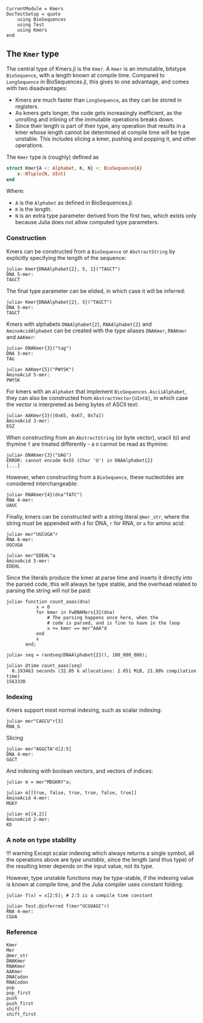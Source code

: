 ```@meta
CurrentModule = Kmers
DocTestSetup = quote
    using BioSequences
    using Test
    using Kmers
end
```

## The `Kmer` type
The central type of Kmers.jl is the `Kmer`.
A `Kmer` is an immutable, bitstype `BioSequence`, with a length known at compile
time. Compared to `LongSequence` in BioSequences.jl,
this gives to one advantage, and comes with two disadvantages:
* Kmers are much faster than `LongSequence`, as they can be stored in registers.
* As kmers gets longer, the code gets increasingly inefficient, as the unrolling
  and inlining of the immutable operations breaks down.
* Since their length is part of their type, any operation that results in a kmer
  whose length cannot be determined at compile time will be type unstable.
  This includes slicing a kmer, pushing and popping it, and other operations.

The `Kmer` type is (roughly) defined as
```julia
struct Kmer{A <: Alphabet, K, N} <: BioSequence{A}
    x::NTuple{N, UInt}
end
```
Where:
* `A` is the `Alphabet` as defined in BioSequences.jl.
* `K` is the length.
* `N` is an extra type parameter derived from the first two,
  which exists only because Julia does not allow computed type parameters.

### Construction
Kmers can be constructed from a `BioSequence` or `AbstractString` by explicitly
specifying the length of the sequence:

```jldoctest
julia> Kmer{DNAAlphabet{2}, 5, 1}("TAGCT")
DNA 5-mer:
TAGCT
```

The final type parameter can be elided, in which case it will be inferred:

```jldoctest
julia> Kmer{DNAAlphabet{2}, 5}("TAGCT")
DNA 5-mer:
TAGCT
```

Kmers with alphabets `DNAAlphabet{2}`, `RNAAlphabet{2}` and `AminoAcidAlphabet`
can be created with the type aliases `DNAKmer`, `RNAKmer` and `AAKmer`:

```jldoctest
julia> DNAKmer{3}("tag")
DNA 3-mer:
TAG

julia> AAKmer{5}("PWYSK")
AminoAcid 5-mer:
PWYSK
```

For kmers with an `Alphabet` that implement `BioSequences.AsciiAlphabet`, they can also be constructed from `AbstractVector{UInt8}`, in which case the vector is interpreted as being bytes of ASCII text:

```jldoctest
julia> AAKmer{3}([0x65, 0x67, 0x7a])
AminoAcid 3-mer:
EGZ
```

When constructing from an `AbstractString` (or byte vector), uracil (`U`) and thymine `T` are treated differently - a `U` cannot be read as thymine:

```jldoctest
julia> DNAKmer{3}("UAG")
ERROR: cannot encode 0x55 (Char 'U') in DNAAlphabet{2}
[...]
```

However, when constructing from a `BioSequence`, these nucleotides are considered
interchangeable:

```jldoctest
julia> RNAKmer{4}(dna"TATC")
RNA 4-mer:
UAUC
```

Finally, kmers can be constructed with a string literal `@mer_str`, where the string must be appended with `d` for DNA, `r` for RNA, or `a` for amino acid:

```jldoctest
julia> mer"UGCUGA"r
RNA 6-mer:
UGCUGA

julia> mer"EDEHL"a
AminoAcid 5-mer:
EDEHL
```

Since the literals produce the kmer at parse time and inserts it directly into the parsed code, this will always be type stable,
and the overhead related to parsing the string will not be paid:

```jldoctest; filter = [r"^\s*0\.\d+ seconds.+"s, r"^\d+"s]
julia> function count_aaas(dna)
           x = 0
           for kmer in FwDNAMers{3}(dna)
               # The parsing happens once here, when the
               # code is parsed, and is fine to have in the loop
               x += kmer == mer"AAA"d
           end
           x
       end;

julia> seq = randseq(DNAAlphabet{2}(), 100_000_000);

julia> @time count_aaas(seq)
  0.193463 seconds (32.05 k allocations: 2.051 MiB, 21.88% compilation time)
1563330
```


### Indexing
Kmers support most normal indexing, such as scalar indexing:

```jldoctest
julia> mer"CAGCU"r[3]
RNA_G
```

Slicing

```jldoctest
julia> mer"AGGCTA"d[2:5]
DNA 4-mer:
GGCT
```

And indexing with boolean vectors, and vectors of indices:

```jldoctest
julia> m = mer"MDGKRY"a;

julia> m[[true, false, true, true, false, true]]
AminoAcid 4-mer:
MGKY

julia> m[[4,2]]
AminoAcid 2-mer:
KD
```

### A note on type stability
!!! warning
    Except scalar indexing which always returns a single symbol, all the operations
    above are _type unstable_, since the length (and thus type) of the resulting 
    kmer depends on the input value, not its type.

However, type unstable functions may be type-stable, if the indexing value is
known at compile time, and the Julia compiler uses constant folding:

```jldoctest
julia> f(x) = x[2:5]; # 2:5 is a compile time constant

julia> Test.@inferred f(mer"UCGUAGC"r)
RNA 4-mer:
CGUA
```

### Reference
```@docs
Kmer
Mer
@mer_str
DNAKmer
RNAKmer
AAKmer
DNACodon
RNACodon
pop
pop_first
push
push_first
shift
shift_first
```